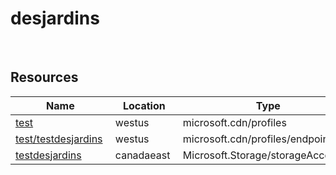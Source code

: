# desjardins 
 
## Resources


| Name | Location | Type |
| --- | --- | --- |
| [test](test--1464267100.md)  | westus  | microsoft.cdn/profiles  |
| [test/testdesjardins](test/testdesjardins-369774239.md)  | westus  | microsoft.cdn/profiles/endpoints  |
| [testdesjardins](testdesjardins--487049915.md)  | canadaeast  | Microsoft.Storage/storageAccounts  |
